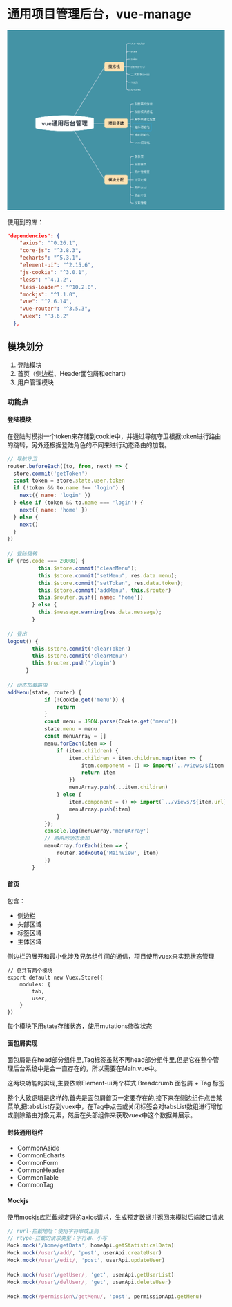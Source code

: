 # 通用项目管理后台，vue-manage

![项目技术栈](./src/assets/8.png)

使用到的库：
```json
"dependencies": {
    "axios": "^0.26.1",
    "core-js": "^3.8.3",
    "echarts": "^5.3.1",
    "element-ui": "^2.15.6",
    "js-cookie": "^3.0.1",
    "less": "^4.1.2",
    "less-loader": "^10.2.0",
    "mockjs": "^1.1.0",
    "vue": "^2.6.14",
    "vue-router": "^3.5.3",
    "vuex": "^3.6.2"
  },
```

## 模块划分
1. 登陆模块
2. 首页（侧边栏、Header面包屑和echart）
3. 用户管理模块

### 功能点

#### 登陆模块

在登陆时模拟一个token来存储到cookie中，并通过导航守卫根据token进行路由的跳转，另外还根据登陆角色的不同来进行动态路由的加载。

```js
// 导航守卫
router.beforeEach((to, from, next) => {
  store.commit('getToken')
  const token = store.state.user.token
  if (!token && to.name !== 'login') {
    next({ name: 'login' })
  } else if (token && to.name === 'login') {
    next({ name: 'home' })
  } else {
    next()
  }
})

// 登陆跳转
if (res.code === 20000) {
          this.$store.commit("cleanMenu");
          this.$store.commit("setMenu", res.data.menu);
          this.$store.commit("setToken", res.data.token);
          this.$store.commit('addMenu', this.$router)
          this.$router.push({ name: 'home'})
        } else {
          this.$message.warning(res.data.message);
        }

// 登出
logout() {
        this.$store.commit('clearToken')
        this.$store.commit('clearMenu')
        this.$router.push('/login')
      }

// 动态加载路由
addMenu(state, router) {
            if (!Cookie.get('menu')) {
                return
            }
            const menu = JSON.parse(Cookie.get('menu'))
            state.menu = menu
            const menuArray = []
            menu.forEach(item => {
                if (item.children) {
                    item.children = item.children.map(item => {
                        item.component = () => import(`../views/${item.url}`)
                        return item
                    })
                    menuArray.push(...item.children)
                } else {
                    item.component = () => import(`../views/${item.url}`)
                    menuArray.push(item)
                }
            });
            console.log(menuArray,'menuArray')
            // 路由的动态添加
            menuArray.forEach(item => {
                router.addRoute('MainView', item)
            })
        }
```

#### 首页
包含：
- 侧边栏
- 头部区域
- 标签区域
- 主体区域

侧边栏的展开和最小化涉及兄弟组件间的通信，项目使用vuex来实现状态管理
```jss
// 总共有两个模块
export default new Vuex.Store({
    modules: {
        tab,
        user,
    }
})
```
每个模块下用state存储状态，使用mutations修改状态

#### 面包屑实现
面包屑是在head部分组件里,Tag标签虽然不再head部分组件里,但是它在整个管理后台系统中是会一直存在的，所以需要在Main.vue中。

这两块功能的实现,主要依赖Element-ui两个样式 Breadcrumb 面包屑 + Tag 标签


整个大致逻辑是这样的,首先是面包屑首页一定要存在的,接下来在侧边组件点击某菜单,把tabsList存到vuex中，在Tag中点击或关闭标签会对tabsList数组进行增加或删除路由对象元素，然后在头部组件来获取vuex中这个数据并展示。

#### 封装通用组件
- CommonAside
- CommonEcharts
- CommonForm
- CommonHeader
- CommonTable
- CommonTag

#### Mockjs
使用mockjs库拦截规定好的axios请求，生成预定数据并返回来模拟后端接口请求

```js
// rurl-拦截地址：使用字符串或正则
// rtype-拦截的请求类型：字符串、小写
Mock.mock('/home/getData', homeApi.getStatisticalData)
Mock.mock(/user\/add/, 'post', userApi.createUser)
Mock.mock(/user\/edit/, 'post', userApi.updateUser)

Mock.mock(/user\/getUser/, 'get', userApi.getUserList)
Mock.mock(/user\/delUser/, 'get', userApi.deleteUser)

Mock.mock(/permission\/getMenu/, 'post', permissionApi.getMenu)
```